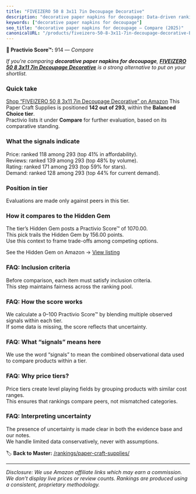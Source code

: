 ```yaml
---
title: "FIVEIZERO 50 8 3x11 7in Decoupage Decorative"
description: "decorative paper napkins for decoupage: Data-driven ranking using the Practivio Score™. Positioned by quality, value, demand, findability, momentum."
keywords: ["decorative paper napkins for decoupage"]
seo_title: "decorative paper napkins for decoupage — Compare (2025)"
canonicalURL: "/products/fiveizero-50-8-3x11-7in-decoupage-decorative-B0CBRKYF99/"
---
```


**🛒 Practivio Score™:** 914 — _Compare_


*If you're comparing **decorative paper napkins for decoupage**, **[FIVEIZERO 50 8 3x11 7in Decoupage Decorative](https://www.amazon.com/dp/B0CBRKYF99?tag=practivio-20)** is a strong alternative to put on your shortlist.*
### Quick take
[Shop “FIVEIZERO 50 8 3x11 7in Decoupage Decorative” on Amazon](https://www.amazon.com/dp/B0CBRKYF99?tag=practivio-20)
This Paper Craft Supplies is positioned **142 out of 293**, within the **Balanced Choice tier**.  
Practivio lists it under **Compare** for further evaluation, based on its comparative standing.

### What the signals indicate
Price: ranked 118 among 293 (top 41% in affordability).  
Reviews: ranked 139 among 293 (top 48% by volume).  
Rating: ranked 171 among 293 (top 59% for stars).  
Demand: ranked 128 among 293 (top 44% for current demand).

### Position in tier
Evaluations are made only against peers in this tier.

### How it compares to the Hidden Gem
The tier’s Hidden Gem posts a Practivio Score™ of 1070.00.  
This pick trails the Hidden Gem by 156.00 points.  
Use this context to frame trade-offs among competing options.  

See the Hidden Gem on Amazon → [View listing](https://www.amazon.com/dp/B01GIJLSGG?tag=practivio-20)

### FAQ: Inclusion criteria
Before comparison, each item must satisfy inclusion criteria.  
This step maintains fairness across the ranking pool.

### FAQ: How the score works
We calculate a 0–100 Practivio Score™ by blending multiple observed signals within each tier.  
If some data is missing, the score reflects that uncertainty.

### FAQ: What “signals” means here
We use the word “signals” to mean the combined observational data used to compare products within a tier.

### FAQ: Why price tiers?
Price tiers create level playing fields by grouping products with similar cost ranges.  
This ensures that rankings compare peers, not mismatched categories.

### FAQ: Interpreting uncertainty
The presence of uncertainty is made clear in both the evidence base and our notes.  
We handle limited data conservatively, never with assumptions.

<!-- Missing template for Compare/CompareWithinPriceClass -->


🏷️ **Back to Master:** [/rankings/paper-craft-supplies/](/rankings/paper-craft-supplies/)

---
_Disclosure: We use Amazon affiliate links which may earn a commission. We don’t display live prices or review counts. Rankings are produced using a consistent, proprietary methodology._
